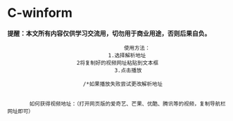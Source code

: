 # C-winform


************提醒：本文所有内容仅供学习交流用，切勿用于商业用途，否则后果自负。************



                                         使用方法：
                                    1.选择解析地址 
                          2将复制好的视频网址粘贴到文本框
                                      3.点击播放

                            /*如果播放失败尝试更改解析地址


           如何获得视频地址：（打开网页版的爱奇艺、芒果、优酷、腾讯等的视频，复制导航栏网址即可）

